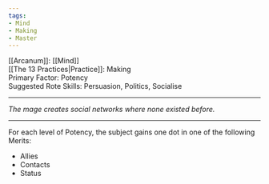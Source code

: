 ```yaml
---
tags:
- Mind
- Making
- Master
---
```


[[Arcanum]]: [[Mind]]\
[[The 13 Practices|Practice]]: Making\
Primary Factor: Potency\
Suggested Rote Skills: Persuasion, Politics, Socialise

---

_The mage creates social networks where none existed before._

---

For each level of Potency, the subject gains one dot in one of the following Merits:
- Allies
- Contacts
- Status